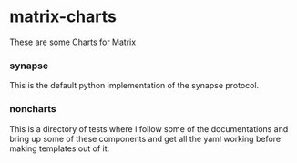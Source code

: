 # matrix-charts

These are some Charts for Matrix

### synapse

This is the default python implementation of the synapse protocol.

### noncharts

This is a directory of tests where I follow some of the documentations and bring up some of these components and get all the yaml working before making templates out of it.
